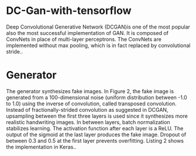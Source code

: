 # DC-Gan-with-tensorflow
Deep Convolutional Generative Network (DCGAN)is one of the most popular also the most successful implementation of GAN. It is composed of ConvNets in place of multi-layer perceptrons. The ConvNets are implemented without max pooling, which is in fact replaced by convolutional stride..

# Generator

The generator synthesizes fake images. In Figure 2, the fake image is generated from a 100-dimensional noise (uniform distribution between -1.0 to 1.0) using the inverse of convolution, called transposed convolution. Instead of fractionally-strided convolution as suggested in DCGAN, upsampling between the first three layers is used since it synthesizes more realistic handwriting images. In between layers, batch normalization stabilizes learning. The activation function after each layer is a ReLU. The output of the sigmoid at the last layer produces the fake image. Dropout of between 0.3 and 0.5 at the first layer prevents overfitting. Listing 2 shows the implementation in Keras..

